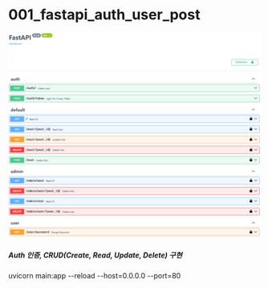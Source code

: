 # 001_fastapi_auth_user_post

![docs](img/001_fastapi_auth_user_post.png)

##### Auth 인증, CRUD(Create, Read, Update, Delete) 구현

uvicorn main:app --reload --host=0.0.0.0 --port=80